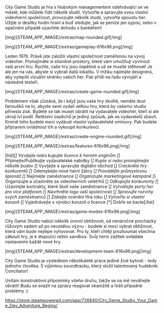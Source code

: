 City Game Studio je hra s hlubokým managementem odehrávající se ve městě, kde můžete řídit několik studií. Vytvořte a spravujte svou vlastní videoherní společnost, provozujte několik studií, vytvořte spoustu her. Užijte si desítky hodin hraní a buď sledujte, jak se peníze jen sypou, nebo v opačném případě uzavřete dohodu s bankéřem!

[img]{STEAM_APP_IMAGE}/extras/map-rounded.gif[/img]

[img]{STEAM_APP_IMAGE}/extras/gameplay-616x96.png[/img]

Leden 1976. Právě jste založili vlastní společnost zaměřenou na vývoj videoher. Pronajímáte si stísněné prostory, které vám umožňují vyvinout vaši první hru. Rychle, vaše hry jsou úspěšné a už se musíte stěhovat! Je ale jen na vás, abyste si vybrali další lokalitu. V mžiku najímáte designéra, aby vylepšil vizuální stránku vašich her. Pak přišli na řadu vývojáři a následně testeři.

[img]{STEAM_APP_IMAGE}/extras/create-game-rounded.gif[/img]

Problémem však zůstává, že i když jsou vaše hry skvělé, nemáte dost fanoušků na to, abyste sami vydali velkou hru, která by vašemu studiu přinesla zisk. Budete se tak muset obrátit na vydavatele videoher, kteří si ale ukrojí lví podíl. Řetězení úspěchů je jediný způsob, jak se vydavatelů zbavit. Kromě toho budete moci vydávat vlastní vydavatelské smlouvy. Pak budete připraveni ovládnout trh a vykoupit konkurenci.

[img]{STEAM_APP_IMAGE}/extras/create-engine-rounded.gif[/img]

[img]{STEAM_APP_IMAGE}/extras/features-616x96.png[/img]

[list][*] Vyvíjejte nebo kupujte licence k herním enginům
[*] Přijímejte/Publikujte vydavatelské nabídky
[*] Kupte si nebo pronajímejte několik budov
[*] Vyvíjejte a spravujte digitální obchod
[*] Crackněte hry konkurentů
[*] Odemykejte nové herní žánry
[*] Provádějte průmyslovou špionáž
[*] Najímejte zaměstnance
[*] Organizujte marketingové kampaně
[*] Organizujte a účastněte se videoherních veletrhů
[*] Odkupujte konkurenty
[*] Uzavírejte kontrakty, které školí vaše zaměstnance
[*] Vytvářejte porty her pro více platforem
[*] Navrhněte logo vaší společnosti
[*] Spravujte rozvrhy svých zaměstnanců
[*] Získejte ocenění Hra roku
[*] Vytvořte si vlastní konzoli
[*] Vyjednávejte s výrobci konzolí o licence
[*] Dobře se bavte[/list]

[img]{STEAM_APP_IMAGE}/extras/game-modes-616x96.png[/img]

City Game Studio nabízí několik úrovní obtížnosti, od nenáročné procházky růžovým sadem až po neustálou výzvu - budete si moci vybrat obtížnost, která vám bude nejlépe vyhovovat.
Pro ty, kteří chtějí prozkoumat všechna zákoutí hry, je k dispozici režim sandbox. Svůj herní zážitek ovládáte nastavením každé nové hry.

[img]{STEAM_APP_IMAGE}/extras/development-team-616x96.png[/img]

City Game Studio je výsledkem několikaleté práce jediné živé bytosti - tedy jednoho člověka. S výjimkou soundtracku, který složil talentovaný hudebník: Conciliator!

Uvítám konstruktivní připomínky všeho druhu, takže se na mě neváhejte obrátit! Budu se snažit na zprávy reagovat okamžitě a řešit případné problémy :). 

https://store.steampowered.com/app/726840/City_Game_Studio_Your_Game_Dev_Adventure_Begins/
